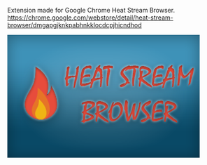 ﻿Extension made for Google Chrome Heat Stream Browser.
https://chrome.google.com/webstore/detail/heat-stream-browser/dmgapgjknkpabhnkklocdcpjhicndhod

![Heat Stream Browser](image/banner/HSB.png)